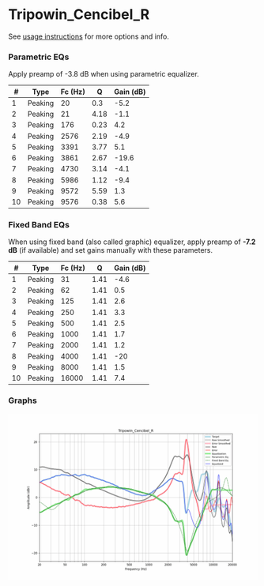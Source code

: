 # Tripowin_Cencibel_R
See [usage instructions](https://github.com/jaakkopasanen/AutoEq#usage) for more options and info.

### Parametric EQs
Apply preamp of -3.8 dB when using parametric equalizer.

|   # | Type    |   Fc (Hz) |    Q |   Gain (dB) |
|-----|---------|-----------|------|-------------|
|   1 | Peaking |        20 | 0.3  |        -5.2 |
|   2 | Peaking |        21 | 4.18 |        -1.1 |
|   3 | Peaking |       176 | 0.23 |         4.2 |
|   4 | Peaking |      2576 | 2.19 |        -4.9 |
|   5 | Peaking |      3391 | 3.77 |         5.1 |
|   6 | Peaking |      3861 | 2.67 |       -19.6 |
|   7 | Peaking |      4730 | 3.14 |        -4.1 |
|   8 | Peaking |      5986 | 1.12 |        -9.4 |
|   9 | Peaking |      9572 | 5.59 |         1.3 |
|  10 | Peaking |      9576 | 0.38 |         5.6 |

### Fixed Band EQs
When using fixed band (also called graphic) equalizer, apply preamp of **-7.2 dB** (if available) and set gains manually with these parameters.

|   # | Type    |   Fc (Hz) |    Q |   Gain (dB) |
|-----|---------|-----------|------|-------------|
|   1 | Peaking |        31 | 1.41 |        -4.6 |
|   2 | Peaking |        62 | 1.41 |         0.5 |
|   3 | Peaking |       125 | 1.41 |         2.6 |
|   4 | Peaking |       250 | 1.41 |         3.3 |
|   5 | Peaking |       500 | 1.41 |         2.5 |
|   6 | Peaking |      1000 | 1.41 |         1.7 |
|   7 | Peaking |      2000 | 1.41 |         1.2 |
|   8 | Peaking |      4000 | 1.41 |       -20   |
|   9 | Peaking |      8000 | 1.41 |         1.5 |
|  10 | Peaking |     16000 | 1.41 |         7.4 |

### Graphs
![](./Tripowin_Cencibel_R.png)
